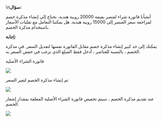 \n**سؤال:**

أنشأنا فاتورة شراء لعنصر بقيمة 20000 روبية هندية. نحتاج إلى إنشاء مذكرة خصم لمراجعة سعر العنصر إلى 15000 روبية هندية. هل يمكننا التعامل مع تقلبات الأسعار باستخدام مذكرة الخصم.

**إجابة:**

يمكنك إلى حد كبير إنشاء مذكرة خصم مقابل الفاتورة نفسها لتعديل السعر. في مذكرة الخصم ، بالنسبة للعناصر ، أدخل فقط المبلغ الذي ترغب في خفض السعر به.

فاتورة الشراء الأصلية

![](https://docs.erpnext.com/files/Kh6hmYQ.png)

تم إنشاء مذكرة الخصم لتغير السعر

![](https://docs.erpnext.com/files/hozZAXO.png)

عند تقديم مذكرة الخصم ، سيتم تخفيض فاتورة الشراء الأصلية المعلقة بمقدار إشعار الخصم.

![](https://docs.erpnext.com/files/qzJIBno.png)